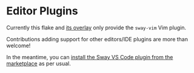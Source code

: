 # Editor Plugins

Currently this flake and [its overlay](./overlays.md) only provide the
`sway-vim` Vim plugin.

Contributions adding support for other editors/IDE plugins are more than
welcome!

In the meantime, you can [install the Sway VS Code plugin from the
marketplace][vscode-sway-plugin] as per usual.

[vscode-sway-plugin]: https://marketplace.visualstudio.com/items?itemName=FuelLabs.sway-vscode-plugin
